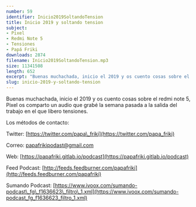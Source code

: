 ```yaml
---
number: 59
identifier: Inicio2019SoltandoTension
title: Inicio 2019 y soltando tension
subject:
- Pixel
- Redmi Note 5
- Tensiones
- Papá Friki
downloads: 2874
filename: Inicio2019SoltandoTension.mp3
size: 11341508
length: 652
excerpt: "Buenas muchachada, inicio el 2019 y os cuento cosas sobre el redmi note 5, Pixel os comparto un audio que grabé la semana pasada a la salida del trabajo en el que libero tensiones.\n\nLos métodos de contacto:  \n\nTwitter: [https://twitter.com/papa\\_friki](https://twitter.com/papa_friki)\n\nCorreo: [papafrikipodast@gmail.com](https://archive.org/details/papafrikipodast@gmail.com)\n\nWeb: [https://papafriki.gitlab.io/podcast](https://papafriki.gitlab.io/podcast)\n\nFeed Podcast: [http://feeds.feedburner.com/papafriki](http://feeds.feedburner.com/papafriki)\n\nSumando Podcast: [https://www.ivoox.com/sumando-podcast\\_fg\\_f1636623\\_filtro\\_1.xml](https://www.ivoox.com/sumando-podcast_fg_f1636623_filtro_1.xml)"
slug: inicio-2019-y-soltando-tension
---
```

Buenas muchachada, inicio el 2019 y os cuento cosas sobre el redmi note 5, Pixel os comparto un audio que grabé la semana pasada a la salida del trabajo en el que libero tensiones.

Los métodos de contacto:

Twitter: [https://twitter.com/papa\_friki](https://twitter.com/papa_friki)

Correo: [papafrikipodast@gmail.com](https://archive.org/details/papafrikipodast@gmail.com)

Web: [https://papafriki.gitlab.io/podcast](https://papafriki.gitlab.io/podcast)

Feed Podcast: [http://feeds.feedburner.com/papafriki](http://feeds.feedburner.com/papafriki)

Sumando Podcast: [https://www.ivoox.com/sumando-podcast\_fg\_f1636623\_filtro\_1.xml](https://www.ivoox.com/sumando-podcast_fg_f1636623_filtro_1.xml)